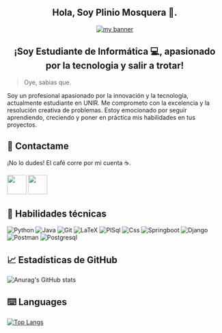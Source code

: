 <h2 align="center"> Hola, Soy Plinio Mosquera 🤚. </h2>

<p align="center">
  <a href="https://www.linkedin.com/in/plinio-isidro-mosquera/" target="_blank" rel="noreferrer"><img src="https://github.com/MosqueraP/MosqueraP/assets/100236783/6d381dad-2aba-4cda-aa16-4f27b1b54057" alt="my banner"></a>
</p>
<h2 align="center"> ¡Soy Estudiante de Informática 💻, apasionado por la tecnologia y salir a trotar! </h2>

> Oye, sabias que.

Soy un profesional apasionado por la innovación y la tecnología, actualmente estudiante en UNIR. Me comprometo con la excelencia y la resolución creativa de problemas. Estoy emocionado por seguir aprendiendo, creciendo y poner en práctica mis habilidades en tus proyectos.

  ## 📩 Contactame
  ¡No lo dudes! El café corre por mi cuenta ☕.
  <p align="left" >
      <a href="mailto:mcplinio.15@gmail.com?Subject=I%20want%20propose%20you%20something" target="_blank" rel="noreferrer"><img src="https://user-images.githubusercontent.com/48330849/172060688-5e1bf6ca-7bb9-43a2-b202-001170434946.png"  width="45"></a>
        <a href="https://www.linkedin.com/in/plinio-isidro-mosquera/" target="_blank" rel="noreferrer"><img src="https://user-images.githubusercontent.com/48330849/172059761-c87c0437-c1b5-4e33-8d3e-e00adf4afc57.png"  width="45"></a>
</p>

## 💼 Habilidades técnicas
![Python](https://img.shields.io/badge/python-3670A0?style=for-the-badge&logo=python&logoColor=ffdd54)
![Java](https://img.shields.io/badge/java-%23ED8B00.svg?style=for-the-badge&logo=java&logoColor=white)
![Git](https://img.shields.io/badge/git-%23F05033.svg?style=for-the-badge&logo=git&logoColor=white)
![LaTeX](https://img.shields.io/badge/latex-%23008080.svg?style=for-the-badge&logo=latex&logoColor=white)
![PlSql](https://img.shields.io/badge/PLSQL-F80000?style=for-the-badge&logo=oracle&logoColor=black)
![Css](https://img.shields.io/badge/CSS3-1572B6?style=for-the-badge&logo=css3&logoColor=white)
![Springboot](https://img.shields.io/badge/Spring_Boot-F2F4F9?style=for-the-badge&logo=spring-boot)
![Django](https://img.shields.io/badge/Django-092E20?style=for-the-badge&logo=django&logoColor=green)
![Postman](https://img.shields.io/badge/Postman-FF6C37?style=for-the-badge&logo=Postman&logoColor=white)
![Postgresql](https://img.shields.io/badge/PostgreSQL-316192?style=for-the-badge&logo=postgresql&logoColor=white)

## 📈 Estadísticas de GitHub
![Anurag's GitHub stats](https://github-readme-stats.vercel.app/api?username=plinio-isidro-mosquera&show_icons=true&theme=tokyonight)

## ⌨️ Languages 
[![Top Langs](https://github-readme-stats.vercel.app/api/top-langs/?username=plinio-isidro-mosquera&layout=compact&theme=tokyonight)](https://github.com/Lagaress/github-readme-stats)


